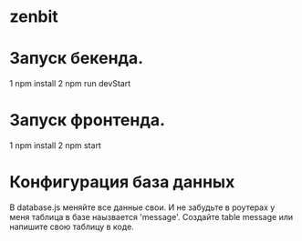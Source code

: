 # zenbit

# Запуск бекенда.
1 npm install
2 npm run devStart

# Запуск фронтенда.
1 npm install
2 npm start

# Конфигурация база данных

В database.js меняйте все данные свои. И не забудьте в роутерах у меня таблица в базе наызвается 'message'. Создайте table message или напишите свою таблицу в коде.
